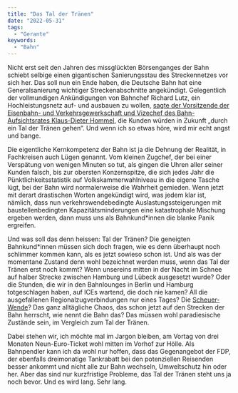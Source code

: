 ```yaml
---
title: "Das Tal der Tränen"
date: "2022-05-31"
tags:
  - "Gerante"
keywords:
  - "Bahn"
---
```


Nicht erst seit den Jahren des missglückten Börsenganges der Bahn schiebt selbige einen gigantischen Sanierungsstau des Streckennetzes vor sich her. Das soll nun ein Ende haben, die Deutsche Bahn hat eine Generalsanierung wichtiger Streckenabschnitte angekündigt. Gelegentlich der vollmundigen Ankündigungen von Bahnchef Richard Lutz, ein Hochleistungsnetz auf- und ausbauen zu wollen, [sagte der Vorsitzende der Eisenbahn- und Verkehrsgewerkschaft und Vizechef des Bahn-Aufsichtsrates Klaus-Dieter Hommel](https://www.tagesschau.de/wirtschaft/deutsche-bahn-sanierung-101.html), die Kunden würden in Zukunft „durch ein Tal der Tränen gehen“. Und wenn ich so etwas höre, wird mir echt angst und bange.

Die eigentliche Kernkompetenz der Bahn ist ja die Dehnung der Realität, in Fachkreisen auch Lügen genannt. Vom kleinen Zugchef, der bei einer Verspätung von wenigen Minuten so tut, als gingen die Uhren aller seiner Kunden falsch, bis zur obersten Konzernspitze, die sich jedes Jahr die Pünktlichkeitsstatistik auf Volkskammerwahlniveau in die eigene Tasche lügt, bei der Bahn wird normalerweise die Wahrheit gemieden. Wenn jetzt mit derart drastischen Worten angekündigt wird, was jedem klar ist, nämlich, dass nun verkehrswendebedingte Auslastungssteigerungen mit baustellenbedingten Kapazitätsminderungen eine katastrophale Mischung ergeben werden, dann muss uns als Bahnkund\*innen die blanke Panik ergreifen.

Und was soll das denn heissen: Tal der Tränen? Die geneigten Bahnkund\*innen müssen sich doch fragen, wie es denn überhaupt noch schlimmer kommen kann, als es jetzt sowieso schon ist. Und als was der momentane Zustand denn wohl bezeichnet werden muss, wenn das Tal der Tränen erst noch kommt? Wenn unsereins mitten in der Nacht im Schnee auf halber Strecke zwischen Hamburg und Lübeck ausgesetzt wurde? Oder die Stunden, die wir in den Bahnlounges in Berlin und Hamburg totgeschlagen haben, auf ICEs wartend, die doch nie kamen? All die ausgefallenen Regionalzugverbindungen nur eines Tages? Die [Scheuer-Wende](https://www.eurailpress.de/bahn-manager/detail/news/db-puenktlichkeit-datenexperte-findet-verblueffendes-zur-pofalla-wende.html)? Das ganz alltägliche Chaos, das schon jetzt auf den Strecken der Bahn herrscht, wie nennt die Bahn das? Das müssen wohl paradiesische Zustände sein, im Vergleich zum Tal der Tränen.

Dabei stehen wir, ich möchte mal im Jargon bleiben, am Vortag von drei Monaten Neun-Euro-Ticket wohl mitten im Vorhof zur Hölle. Als Bahnpendler kann ich da wohl nur hoffen, dass das Gegenangebot der FDP, der ebenfalls dreimonatige Tankrabatt bei den potenziellen Reisenden besser ankommt und nicht alle zur Bahn wechseln, Umweltschutz hin oder her. Aber das sind nur kurzfristige Probleme, das Tal der Tränen steht uns ja noch bevor. Und es wird lang. Sehr lang.
